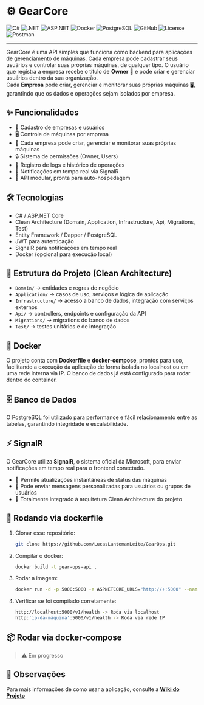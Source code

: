 # ⚙️ GearCore

![C#](https://img.shields.io/badge/C%23-239120?style=for-the-badge&logo=c-sharp&logoColor=white)
![.NET](https://img.shields.io/badge/.NET-512BD4?style=for-the-badge&logo=dotnet&logoColor=white)
![ASP.NET](https://img.shields.io/badge/ASP.NET-512BD4?style=for-the-badge&logo=aspdotnet&logoColor=white)
![Docker](https://img.shields.io/badge/Docker-2496ED?style=for-the-badge&logo=docker&logoColor=white)
![PostgreSQL](https://img.shields.io/badge/PostgreSQL-4169E1?style=for-the-badge&logo=postgresql&logoColor=white)
![GitHub](https://img.shields.io/badge/github-%23121011.svg?style=for-the-badge&logo=github&logoColor=white)
![License](https://img.shields.io/badge/MIT-000000?style=for-the-badge&logo=github&logoColor=white)
![Postman](https://img.shields.io/badge/Postman-FF6C37?style=for-the-badge&logo=postman&logoColor=white)

---

GearCore é uma API simples que funciona como backend para aplicações de gerenciamento de máquinas. Cada empresa pode cadastrar seus usuários e controlar suas próprias máquinas, de qualquer tipo. O usuário que registra a empresa recebe o título de **Owner** 🏢 e pode criar e gerenciar usuários dentro da sua organização.  
Cada **Empresa** pode criar, gerenciar e monitorar suas próprias máquinas 🖥️, garantindo que os dados e operações sejam isolados por empresa.

## ✨ Funcionalidades

- 📝 Cadastro de empresas e usuários
- 🖥️ Controle de máquinas por empresa
- 👥 Cada empresa pode criar, gerenciar e monitorar suas próprias máquinas
- 🔒 Sistema de permissões (Owner, Users)
- 📜 Registro de logs e histórico de operações
- 🔔 Notificações em tempo real via SignalR
- 🧩 API modular, pronta para auto-hospedagem

## 🛠️ Tecnologias

- C# / ASP.NET Core
- Clean Architecture (Domain, Application, Infrastructure, Api, Migrations, Test)
- Entity Framework / Dapper / PostgreSQL
- JWT para autenticação
- SignalR para notificações em tempo real
- Docker (opcional para execução local)

## 📂 Estrutura do Projeto (Clean Architecture)

- `Domain/` → entidades e regras de negócio
- `Application/` → casos de uso, serviços e lógica de aplicação
- `Infrastructure/` → acesso a banco de dados, integração com serviços externos
- `Api/` → controllers, endpoints e configuração da API
- `Migrations/` → migrations do banco de dados
- `Test/` → testes unitários e de integração

## 🐳 Docker

O projeto conta com **Dockerfile** e **docker-compose**, prontos para uso, facilitando a execução da aplicação de forma isolada no localhost ou em uma rede interna via IP. O banco de dados já está configurado para rodar dentro do container.

## 🗄️ Banco de Dados

O PostgreSQL foi utilizado para performance e fácil relacionamento entre as tabelas, garantindo integridade e escalabilidade.

## ⚡ SignalR

O GearCore utiliza **SignalR**, o sistema oficial da Microsoft, para enviar notificações em tempo real para o frontend conectado.

- 🔄 Permite atualizações instantâneas de status das máquinas
- 💬 Pode enviar mensagens personalizadas para usuários ou grupos de usuários
- 🔗 Totalmente integrado à arquitetura Clean Architecture do projeto

## 🐋 Rodando via dockerfile

1. Clonar esse repositório:

   ```bash
   git clone https://github.com/LucasLantemamLeite/GearOps.git
   ```

2. Compilar o docker:

   ```bash
   docker build -t gear-ops-api .
   ```

3. Rodar a imagem:

   ```bash
   docker run -d -p 5000:5000 -e ASPNETCORE_URLS="http://+:5000" --name gear-ops-backend gear-ops-api
   ```

4. Verificar se foi compilado corretamente:

   ```bash
   http://localhost:5000/v1/health -> Roda via localhost
   http:'ip-da-máquina':5000/v1/health -> Roda via rede IP
   ```

## 📦 Rodar via docker-compose

> ⚠️ Em progresso

## 📝 Observações

Para mais informações de como usar a aplicação, consulte a **[Wiki do Projeto](https://github.com/LucasLantemamLeite/GearOps/wiki)**
